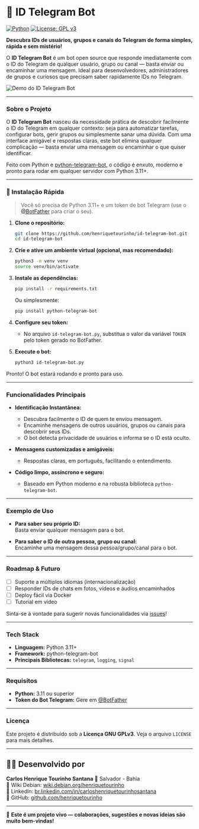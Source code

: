 # 🤖 ID Telegram Bot

[![Python](https://img.shields.io/badge/Python-3.11%2B-blue.svg)](https://www.python.org/) [![License: GPL v3](https://img.shields.io/badge/License-GPLv3-blue.svg)](https://www.gnu.org/licenses/gpl-3.0)

**Descubra IDs de usuários, grupos e canais do Telegram de forma simples, rápida e sem mistério!**

O **ID Telegram Bot** é um bot open source que responde imediatamente com o ID do Telegram de qualquer usuário, grupo ou canal — basta enviar ou encaminhar uma mensagem. Ideal para desenvolvedores, administradores de grupos e curiosos que precisam saber rapidamente IDs no Telegram.

![Demo do ID Telegram Bot](https://github.com/henriquetourinho/ID-Telegram-Bot/blob/main/media/demo.gif?raw=true)

---

### Sobre o Projeto

O **ID Telegram Bot** nasceu da necessidade prática de descobrir facilmente o ID do Telegram em qualquer contexto: seja para automatizar tarefas, configurar bots, gerir grupos ou simplesmente sanar uma dúvida. Com uma interface amigável e respostas claras, este bot elimina qualquer complicação — basta enviar uma mensagem ou encaminhar o que quiser identificar.

Feito com Python e [python-telegram-bot](https://python-telegram-bot.org/), o código é enxuto, moderno e pronto para rodar em qualquer servidor com Python 3.11+.

---

### 🚀 Instalação Rápida

> Você só precisa de Python 3.11+ e um token de bot Telegram (use o [@BotFather](https://t.me/BotFather) para criar o seu).

1. **Clone o repositório:**
    ```bash
    git clone https://github.com/henriquetourinho/id-telegram-bot.git
    cd id-telegram-bot
    ```

2. **Crie e ative um ambiente virtual (opcional, mas recomendado):**
    ```bash
    python3 -m venv venv
    source venv/bin/activate
    ```

3. **Instale as dependências:**
    ```bash
    pip install -r requirements.txt
    ```
    Ou simplesmente:
    ```bash
    pip install python-telegram-bot
    ```

4. **Configure seu token:**
    - No arquivo `id-telegram-bot.py`, substitua o valor da variável `TOKEN` pelo token gerado no BotFather.

5. **Execute o bot:**
    ```bash
    python3 id-telegram-bot.py
    ```

Pronto! O bot estará rodando e pronto para uso.

---

### Funcionalidades Principais

* **Identificação Instantânea:**
    * Descubra facilmente o ID de quem te enviou mensagem.
    * Encaminhe mensagens de outros usuários, grupos ou canais para descobrir seus IDs.
    * O bot detecta privacidade de usuários e informa se o ID está oculto.

* **Mensagens customizadas e amigáveis:**  
    * Respostas claras, em português, facilitando o entendimento.

* **Código limpo, assíncrono e seguro:**  
    * Baseado em Python moderno e na robusta biblioteca `python-telegram-bot`.

---

### Exemplo de Uso

- **Para saber seu próprio ID:**  
  Basta enviar qualquer mensagem para o bot.

- **Para saber o ID de outra pessoa, grupo ou canal:**  
  Encaminhe uma mensagem dessa pessoa/grupo/canal para o bot.

---

### Roadmap & Futuro

- [ ] Suporte a múltiplos idiomas (internacionalização)
- [ ] Responder IDs de chats em fotos, vídeos e áudios encaminhados
- [ ] Deploy fácil via Docker
- [ ] Tutorial em vídeo

Sinta-se à vontade para sugerir novas funcionalidades via [issues](https://github.com/henriquetourinho/id-telegram-bot/issues)!

---

### Tech Stack

* **Linguagem:** Python 3.11+
* **Framework:** python-telegram-bot
* **Principais Bibliotecas:** `telegram`, `logging`, `signal`

---

### Requisitos

* **Python:** 3.11 ou superior
* **Token do Bot Telegram:** Gere em [@BotFather](https://t.me/BotFather)

---

### Licença

Este projeto é distribuído sob a **Licença GNU GPLv3**. Veja o arquivo `LICENSE` para mais detalhes.

---

## 🙋‍♂️ Desenvolvido por

**Carlos Henrique Tourinho Santana** 📍 Salvador - Bahia  
🔗 Wiki Debian: [wiki.debian.org/henriquetourinho](https://wiki.debian.org/henriquetourinho)  
🔗 LinkedIn: [br.linkedin.com/in/carloshenriquetourinhosantana](https://br.linkedin.com/in/carloshenriquetourinhosantana)  
🔗 GitHub: [github.com/henriquetourinho](https://github.com/henriquetourinho)

---

📢 **Este é um projeto vivo — colaborações, sugestões e novas ideias são muito bem-vindas!**